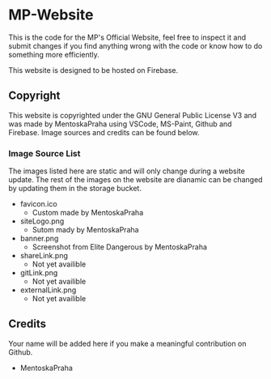 # MP-Website
This is the code for the MP's Official Website, feel free to inspect it and submit changes if you find anything wrong with the code or know how to do something more efficiently.  
  
This website is designed to be hosted on Firebase.

## Copyright
This website is copyrighted under the GNU General Public License V3 and was made by MentoskaPraha using VSCode, MS-Paint, Github and Firebase. Image sources and credits can be found below.

### Image Source List
The images listed here are static and will only change during a website update. The rest of the images on the website are dianamic can be changed by updating them in the storage bucket.
- favicon.ico
    - Custom made by MentoskaPraha
- siteLogo.png
    - Sutom mady by MentoskaPraha
- banner.png
    - Screenshot from Elite Dangerous by MentoskaPraha
- shareLink.png
    - Not yet availible
- gitLink.png
    - Not yet availible
- externalLink.png
    - Not yet availible

## Credits
Your name will be added here if you make a meaningful contribution on Github.

- MentoskaPraha
